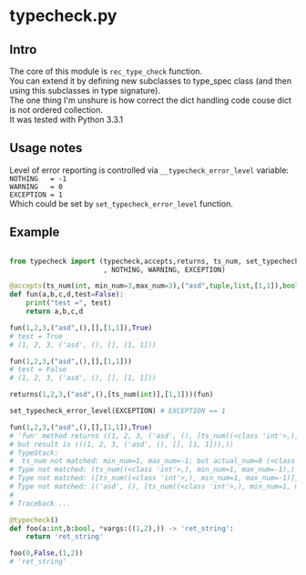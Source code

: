 # typecheck.py


## Intro

The core of this module is `rec_type_check` function.  
You can extend it by defining new subclasses to type_spec class (and then using this subclasses in type signature).  
The one thing I'm unshure is how correct the dict handling code couse dict is not ordered collection.  
It was tested with Python 3.3.1  


## Usage notes

Level of error reporting is controlled via `__typecheck_error_level` variable:  
  `NOTHING   = -1`  
  `WARNING   = 0`  
  `EXCEPTION = 1`  
Which could be set by `set_typecheck_error_level` function.  


## Example

```python

from typecheck import (typecheck,accepts,returns, ts_num, set_typecheck_error_level
                       , NOTHING, WARNING, EXCEPTION)

@accepts(ts_num(int, min_num=3,max_num=3),("asd",tuple,list,[1,1]),bool)
def fun(a,b,c,d,test=False):
    print("test =", test)
    return a,b,c,d

fun(1,2,3,("asd",(),[],[1,1]),True)
# test = True
# (1, 2, 3, ('asd', (), [], [1, 1]))

fun(1,2,3,("asd",(),[],[1,1]))
# test = False
# (1, 2, 3, ('asd', (), [], [1, 1]))

returns(1,2,3,("asd",(),[ts_num(int)],[1,1]))(fun)

set_typecheck_error_level(EXCEPTION) # EXCEPTION == 1

fun(1,2,3,("asd",(),[],[1,1]),True)
# 'fun' method returns ((1, 2, 3, ('asd', (), [ts_num((<class 'int'>,), min_num=1, max_num=-1)], [1, 1]))),
# but result is (((1, 2, 3, ('asd', (), [], [1, 1])),))
# TypeStack:
#  ts_num not matched: min_num=1, max_num=-1; but actual_num=0 (<class 'int'>,) to ()
# Type not matched: (ts_num((<class 'int'>,), min_num=1, max_num=-1),) to ()
# Type not matched: ([ts_num((<class 'int'>,), min_num=1, max_num=-1)], [1, 1]) to ([], [1, 1])
# Type not matched: (('asd', (), [ts_num((<class 'int'>,), min_num=1, max_num=-1)], [1, 1]),) to (('asd',(), [], [1, 1]),)
#
# Traceback ...

@typecheck()
def foo(a:int,b:bool, *vargs:((1,2),)) -> 'ret_string':
    return 'ret_string'

foo(0,False,(1,2))
# 'ret_string'

```
